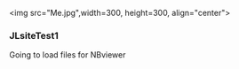 <img src="Me.jpg",width=300, height=300, align="center">
### JLsiteTest1
Going to load files for NBviewer
